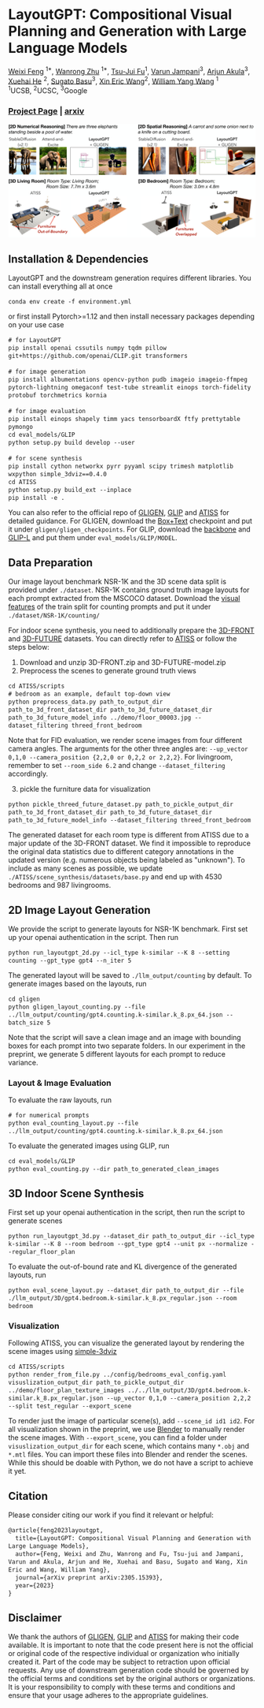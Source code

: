 # LayoutGPT: Compositional Visual Planning and Generation with Large Language Models


[Weixi Feng](https://weixi-feng.github.io/) <sup>1*</sup>,
[Wanrong Zhu](https://wanrong-zhu.com/) <sup>1*</sup>,
[Tsu-Jui Fu](https://tsujuifu.github.io/)<sup>1</sup>,
[Varun Jampani](https://varunjampani.github.io/)<sup>3</sup>,
[Arjun Akula](https://www.arjunakula.com/)<sup>3</sup>,
[Xuehai He](https://scholar.google.com/citations?user=kDzxOzUAAAAJ&) <sup>2</sup>,
[Sugato Basu](https://sites.google.com/site/sugatobasu/)<sup>3</sup>,
[Xin Eric Wang](https://eric-xw.github.io/)<sup>2</sup>,
[William Yang Wang](https://sites.cs.ucsb.edu/~william/) <sup>1</sup>
<br>
<sup>1</sup>UCSB, <sup>2</sup>UCSC, <sup>3</sup>Google
<br>

### [Project Page](https://layoutgpt.github.io/) | [arxiv](https://arxiv.org/abs/2305.15393)

![Teaser figure](assets/teaser.jpg)

## Installation & Dependencies
LayoutGPT and the downstream generation requires different libraries. You can install everything all at once
```
conda env create -f environment.yml
```
or first install Pytorch>=1.12 and then install necessary packages depending on your use case
```
# for LayoutGPT
pip install openai cssutils numpy tqdm pillow git+https://github.com/openai/CLIP.git transformers

# for image generation
pip install albumentations opencv-python pudb imageio imageio-ffmpeg pytorch-lightning omegaconf test-tube streamlit einops torch-fidelity  protobuf torchmetrics kornia

# for image evaluation
pip install einops shapely timm yacs tensorboardX ftfy prettytable pymongo
cd eval_models/GLIP
python setup.py build develop --user

# for scene synthesis
pip install cython networkx pyrr pyyaml scipy trimesh matplotlib wxpython simple_3dviz==0.4.0
cd ATISS
python setup.py build_ext --inplace
pip install -e .
```
You can also refer to the official repo of [GLIGEN](https://github.com/gligen/GLIGEN/tree/master), [GLIP](https://github.com/microsoft/GLIP) and [ATISS](https://github.com/nv-tlabs/ATISS/tree/master) for detailed guidance. 
For GLIGEN, download the [Box+Text](https://github.com/gligen/GLIGEN/tree/master#download-gligen-models) checkpoint and put it under ```gligen/gligen_checkpoints```. For GLIP, download the [backbone](https://github.com/microsoft/GLIP#installation-and-setup) and [GLIP-L](https://github.com/microsoft/GLIP#model-zoo) and put them under ```eval_models/GLIP/MODEL```.

## Data Preparation
Our image layout benchmark NSR-1K and the 3D scene data split is provided under ```./dataset```. NSR-1K contains ground truth image layouts for each prompt extracted from the MSCOCO dataset. Download the [visual features](https://drive.google.com/file/d/11ypmlZW9CAepdkgDHfuVlCqbXGut0XsP/view?usp=sharing) of the train split for counting prompts and put it under ```./dataset/NSR-1K/counting/```


For indoor scene synthesis, you need to additionally prepare the [3D-FRONT](https://tianchi.aliyun.com/specials/promotion/alibaba-3d-scene-dataset) and [3D-FUTURE](https://tianchi.aliyun.com/specials/promotion/alibaba-3d-future) datasets. You can directly refer to [ATISS](https://github.com/nv-tlabs/ATISS/tree/master#dataset) or follow the steps below:

1. Download and unzip 3D-FRONT.zip and 3D-FUTURE-model.zip
2. Preprocess the scenes to generate ground truth views
```
cd ATISS/scripts
# bedroom as an example, default top-down view
python preprocess_data.py path_to_output_dir path_to_3d_front_dataset_dir path_to_3d_future_dataset_dir path_to_3d_future_model_info ../demo/floor_00003.jpg --dataset_filtering threed_front_bedroom
```
Note that for FID evaluation, we render scene images from four different camera angles. The arguments for the other three angles are: ```--up_vector 0,1,0 --camera_position {2,2,0 or 0,2,2 or 2,2,2}```. For livingroom, remember to set ```--room_side 6.2``` and change ```--dataset_filtering``` accordingly.

3. pickle the furniture data for visualization
```
python pickle_threed_future_dataset.py path_to_pickle_output_dir path_to_3d_front_dataset_dir path_to_3d_future_dataset_dir path_to_3d_future_model_info --dataset_filtering threed_front_bedroom
```

The generated dataset for each room type is different from ATISS due to a major update of the 3D-FRONT dataset. We find it impossible to reproduce the original data statistics due to different category annotations in the updated version (e.g. numerous objects being labeled as "unknown"). To include as many scenes as possible, we update ```./ATISS/scene_synthesis/datasets/base.py``` and end up with 4530 bedrooms and 987 livingrooms.

## 2D Image Layout Generation
We provide the script to generate layouts for NSR-1K benchmark. First set up your openai authentication in the script. Then run
```
python run_layoutgpt_2d.py --icl_type k-similar --K 8 --setting counting --gpt_type gpt4 --n_iter 5
```
The generated layout will be saved to ```./llm_output/counting``` by default. To generate images based on the layouts, run
```
cd gligen
python gligen_layout_counting.py --file ../llm_output/counting/gpt4.counting.k-similar.k_8.px_64.json --batch_size 5
```
Note that the script will save a clean image and an image with bounding boxes for each prompt into two separate folders. In our experiment in the preprint, we generate 5 different layouts for each prompt to reduce variance. 

### Layout & Image Evaluation
To evaluate the raw layouts, run
```
# for numerical prompts
python eval_counting_layout.py --file ../llm_output/counting/gpt4.counting.k-similar.k_8.px_64.json
```
To evaluate the generated images using GLIP, run
```
cd eval_models/GLIP
python eval_counting.py --dir path_to_generated_clean_images
```


## 3D Indoor Scene Synthesis
First set up your openai authentication in the script, then run the script to generate scenes
```
python run_layoutgpt_3d.py --dataset_dir path_to_output_dir --icl_type k-similar --K 8 --room bedroom --gpt_type gpt4 --unit px --normalize --regular_floor_plan
```
To evaluate the out-of-bound rate and KL divergence of the generated layouts, run
```
python eval_scene_layout.py --dataset_dir path_to_output_dir --file ./llm_output/3D/gpt4.bedroom.k-similar.k_8.px_regular.json --room bedroom
```
### Visualization
Following ATISS, you can visualize the generated layout by rendering the scene images using [simple-3dviz](https://simple-3dviz.com/)
```
cd ATISS/scripts
python render_from_file.py ../config/bedrooms_eval_config.yaml visuslization_output_dir path_to_pickle_output_dir ../demo/floor_plan_texture_images ../../llm_output/3D/gpt4.bedroom.k-similar.k_8.px_regular.json --up_vector 0,1,0 --camera_position 2,2,2 --split test_regular --export_scene
```
To render just the image of particular scene(s), add ```--scene_id id1 id2```. For all visualization shown in the preprint, we use [Blender](https://www.blender.org/) to manually render the scene images. With ```--export_scene```, you can find a folder under ```visuslization_output_dir```  for each scene, which contains many ```*.obj``` and ```*.mtl``` files. You can import these files into Blender and render the scenes. While this should be doable with Python, we do not have a script to achieve it yet.  


## Citation
Please consider citing our work if you find it relevant or helpful:
```
@article{feng2023layoutgpt,
  title={LayoutGPT: Compositional Visual Planning and Generation with Large Language Models},
  author={Feng, Weixi and Zhu, Wanrong and Fu, Tsu-jui and Jampani, Varun and Akula, Arjun and He, Xuehai and Basu, Sugato and Wang, Xin Eric and Wang, William Yang},
  journal={arXiv preprint arXiv:2305.15393},
  year={2023}
}
```

## Disclaimer
We thank the authors of [GLIGEN](https://github.com/gligen/GLIGEN/tree/master), [GLIP](https://github.com/microsoft/GLIP) and [ATISS](https://github.com/nv-tlabs/ATISS/tree/master) for making their code available. It is important to note that the code present here is not the official or original code of the respective individual or organization who initially created it. Part of the code may be subject to retraction upon official requests. Any use of downstream generation code should be governed by the official terms and conditions set by the original authors or organizations. It is your responsibility to comply with these terms and conditions and ensure that your usage adheres to the appropriate guidelines.